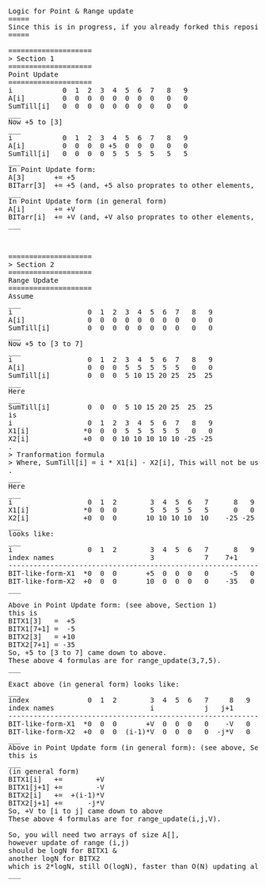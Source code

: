 <pre>

Logic for Point & Range update
=====
Since this is in progress, if you already forked this repository, you would need to merge new changes from here to your forked ones in future if you need new changes. Obviously, if you liked this, click the Star above will help others find this page.
=====

====================
> Section 1
====================
Point Update
====================
i            0  1  2  3  4  5  6  7   8   9
A[i]         0  0  0  0  0  0  0  0   0   0
SumTill[i]   0  0  0  0  0  0  0  0   0   0
___
Now +5 to [3]
___
i            0  1  2  3  4  5  6  7   8   9
A[i]         0  0  0  0 +5  0  0  0   0   0
SumTill[i]   0  0  0  0  5  5  5  5   5   5
___
In Point Update form:
A[3]       += +5
BITarr[3]  += +5 (and, +5 also proprates to other elements, acc to algorithm of BIT)
___
In Point Update form (in general form)
A[i]       += +V
BITarr[i]  += +V (and, +V also proprates to other elements, acc to algorithm of BIT)
___



====================
> Section 2
====================
Range Update
====================
Assume
___
i                  0  1  2  3  4  5  6  7   8   9
A[i]               0  0  0  0  0  0  0  0   0   0
SumTill[i]         0  0  0  0  0  0  0  0   0   0
___
Now +5 to [3 to 7]
___
i                  0  1  2  3  4  5  6  7   8   9
A[i]               0  0  0  5  5  5  5  5   0   0
SumTill[i]         0  0  0  5 10 15 20 25  25  25
___
Here
___
SumTill[i]         0  0  0  5 10 15 20 25  25  25
is
i                  0  1  2  3  4  5  6  7   8   9
X1[i]             *0  0  0  5  5  5  5  5   0   0
X2[i]             +0  0  0 10 10 10 10 10 -25 -25
.
> Tranformation formula
> Where, SumTill[i] = i * X1[i] - X2[i], This will not be used anywhere below, but is key to derive BIT form
.
___
Here
___
i                  0  1  2        3  4  5  6   7      8   9
X1[i]             *0  0  0        5  5  5  5   5      0   0
X2[i]             +0  0  0       10 10 10 10  10    -25 -25
___
looks like:
___
i                  0  1  2        3  4  5  6   7      8   9
index names                       3            7    7+1
-------------------------------------------------------------
BIT-like-form-X1  *0  0  0       +5  0  0  0   0     -5   0
BIT-like-form-X2  +0  0  0       10  0  0  0   0    -35   0
___

Above in Point Update form: (see above, Section 1)
this is
BITX1[3]   =  +5
BITX1[7+1] =  -5
BITX2[3]   = +10
BITX2[7+1] = -35
So, +5 to [3 to 7] came down to above.
These above 4 formulas are for range_update(3,7,5).
___

Exact above (in general form) looks like:
___
index              0  1  2        3  4  5  6   7     8   9
index names                       i            j   j+1
-------------------------------------------------------------
BIT-like-form-X1  *0  0  0       +V  0  0  0   0    -V   0
BIT-like-form-X2  +0  0  0  (i-1)*V  0  0  0   0  -j*V   0
___
Above in Point Update form (in general form): (see above, Section 1)
this is
___
(in general form)
BITX1[i]   +=        +V
BITX1[j+1] +=        -V
BITX2[i]   +=  +(i-1)*V
BITX2[j+1] +=      -j*V
So, +V to [i to j] came down to above
These above 4 formulas are for range_update(i,j,V).

So, you will need two arrays of size A[],
however update of range (i,j)
should be logN for BITX1 &
another logN for BITX2
which is 2*logN, still O(logN), faster than O(N) updating all values of (i,j), so above 'Tranformation formula' is key
___

</pre>
